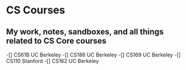 # CS Courses
## My work, notes, sandboxes, and all things related to CS Core courses 

-[] CS61B UC Berkeley 
-[] CS186 UC Berkeley 
-[] CS169 UC Berkeley 
-[] CS110 Stanford 
-[] CS162 UC Berkeley 
 